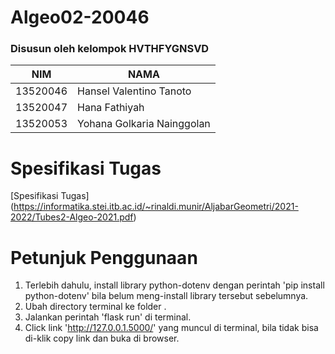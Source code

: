 # Algeo02-20046

### Disusun oleh kelompok HVTHFYGNSVD

|  NIM  |  NAMA  |
|-------|--------|
| 13520046 | Hansel Valentino Tanoto |
| 13520047 | Hana Fathiyah |
| 13520053 | Yohana Golkaria Nainggolan |

# Spesifikasi Tugas
[Spesifikasi Tugas] (https://informatika.stei.itb.ac.id/~rinaldi.munir/AljabarGeometri/2021-2022/Tubes2-Algeo-2021.pdf)

# Petunjuk Penggunaan
1. Terlebih dahulu, install library python-dotenv dengan perintah 'pip install python-dotenv' bila belum meng-install library tersebut sebelumnya.
1. Ubah directory terminal ke folder .
1. Jalankan perintah 'flask run' di terminal.
1. Click link 'http://127.0.0.1.5000/' yang muncul di terminal, bila tidak bisa di-klik copy link dan buka di browser.


